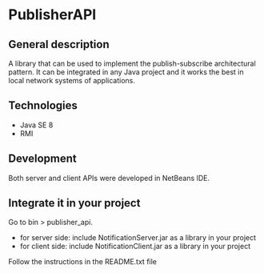 # PublisherAPI

## General description

A library that can be used to implement the publish-subscribe architectural pattern. It can be integrated in any Java project and it works the best in local network systems of applications.

## Technologies

* Java SE 8
* RMI

## Development

Both server and client APIs were developed in NetBeans IDE.

## Integrate it in your project

Go to bin > publisher_api.
* for server side: include NotificationServer.jar as a library in your project
* for client side: include NotificationClient.jar as a library in your project

Follow the instructions in the README.txt file
